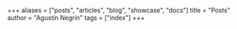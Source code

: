 +++
aliases = ["posts", "articles", "blog", "showcase", "docs"]
title = "Posts"
author = "Agustín Negrín"
tags = ["index"]
+++
